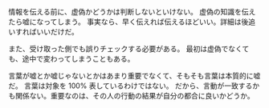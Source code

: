 情報を伝える前に、虚偽かどうかは判断しないといけない。
虚偽の知識を伝えたら嘘になってしまう。
事実なら、早く伝えれば伝えるほどいい。詳細は後追いすればいいだけだ。

また、受け取った側でも誤りチェックする必要がある。
最初は虚偽でなくても、途中で変わってしまうこともある。

言葉が嘘とか嘘じゃないとかはあまり重要でなくて、そもそも言葉は本質的に嘘だ。
言葉は対象を 100% 表しているわけではない。
だから、言動が一致するかも関係ない。重要なのは、その人の行動の結果が自分の都合に良いかどうか。
